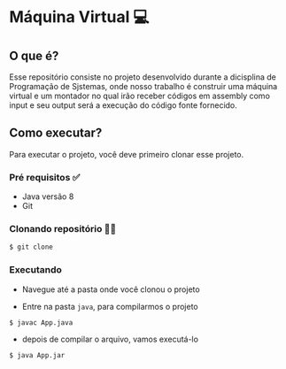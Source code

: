 # Máquina Virtual 💻

## O que é? 
Esse repositório consiste no projeto desenvolvido durante a dicisplina de Programação de Sjstemas, onde nosso trabalho é construir uma máquina virtual e um montador no qual irão receber códigos em assembly como input e seu output será a execução do código fonte fornecido.

## Como executar? 
Para executar o projeto, você deve primeiro clonar esse projeto.

### Pré requisitos ✅

- Java versão 8 
- Git 

### Clonando repositório ✍🏼

```bash
$ git clone  
```

### Executando 

- Navegue até a pasta onde você clonou o projeto

- Entre na pasta `java`, para compilarmos o projeto

```bash
$ javac App.java  
```

- depois de compilar o arquivo, vamos executá-lo 

```bash
$ java App.jar  
```
